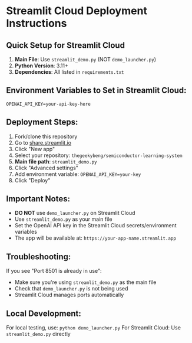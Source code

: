 # Streamlit Cloud Deployment Instructions

## Quick Setup for Streamlit Cloud

1. **Main File**: Use `streamlit_demo.py` (NOT `demo_launcher.py`)
2. **Python Version**: 3.11+
3. **Dependencies**: All listed in `requirements.txt`

## Environment Variables to Set in Streamlit Cloud:

```
OPENAI_API_KEY=your-api-key-here
```

## Deployment Steps:

1. Fork/clone this repository
2. Go to [share.streamlit.io](https://share.streamlit.io)
3. Click "New app"
4. Select your repository: `thegeekybeng/semiconductor-learning-system`
5. **Main file path**: `streamlit_demo.py`
6. Click "Advanced settings"
7. Add environment variable: `OPENAI_API_KEY=your-key`
8. Click "Deploy"

## Important Notes:

- **DO NOT** use `demo_launcher.py` on Streamlit Cloud
- Use `streamlit_demo.py` as your main file
- Set the OpenAI API key in the Streamlit Cloud secrets/environment variables
- The app will be available at: `https://your-app-name.streamlit.app`

## Troubleshooting:

If you see "Port 8501 is already in use":

- Make sure you're using `streamlit_demo.py` as the main file
- Check that `demo_launcher.py` is not being used
- Streamlit Cloud manages ports automatically

## Local Development:

For local testing, use: `python demo_launcher.py`
For Streamlit Cloud: Use `streamlit_demo.py` directly
